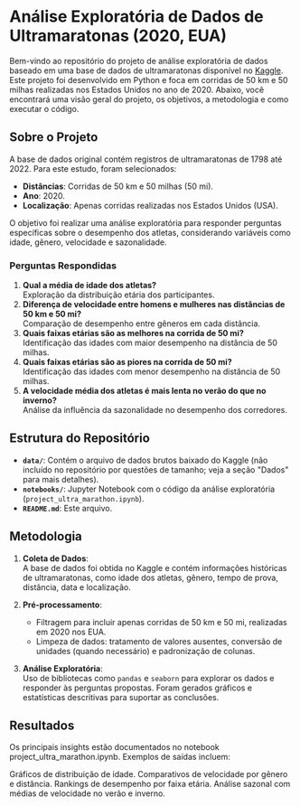 # Análise Exploratória de Dados de Ultramaratonas (2020, EUA)

Bem-vindo ao repositório do projeto de análise exploratória de dados baseado em uma base de dados de ultramaratonas disponível no [Kaggle](https://www.kaggle.com/datasets/aiaiaidavid/the-big-dataset-of-ultra-marathon-running/discussion/420633). Este projeto foi desenvolvido em Python e foca em corridas de 50 km e 50 milhas realizadas nos Estados Unidos no ano de 2020. Abaixo, você encontrará uma visão geral do projeto, os objetivos, a metodologia e como executar o código.

## Sobre o Projeto

A base de dados original contém registros de ultramaratonas de 1798 até 2022. Para este estudo, foram selecionados:
- **Distâncias**: Corridas de 50 km e 50 milhas (50 mi).
- **Ano**: 2020.
- **Localização**: Apenas corridas realizadas nos Estados Unidos (USA).

O objetivo foi realizar uma análise exploratória para responder perguntas específicas sobre o desempenho dos atletas, considerando variáveis como idade, gênero, velocidade e sazonalidade.

### Perguntas Respondidas
1. **Qual a média de idade dos atletas?**  
   Exploração da distribuição etária dos participantes.
2. **Diferença de velocidade entre homens e mulheres nas distâncias de 50 km e 50 mi?**  
   Comparação de desempenho entre gêneros em cada distância.
3. **Quais faixas etárias são as melhores na corrida de 50 mi?**  
   Identificação das idades com maior desempenho na distância de 50 milhas.
4. **Quais faixas etárias são as piores na corrida de 50 mi?**  
   Identificação das idades com menor desempenho na distância de 50 milhas.
5. **A velocidade média dos atletas é mais lenta no verão do que no inverno?**  
   Análise da influência da sazonalidade no desempenho dos corredores.

## Estrutura do Repositório

- **`data/`**: Contém o arquivo de dados brutos baixado do Kaggle (não incluído no repositório por questões de tamanho; veja a seção "Dados" para mais detalhes).
- **`notebooks/`**: Jupyter Notebook com o código da análise exploratória (`project_ultra_marathon.ipynb`).
- **`README.md`**: Este arquivo.

## Metodologia

1. **Coleta de Dados**:  
   A base de dados foi obtida no Kaggle e contém informações históricas de ultramaratonas, como idade dos atletas, gênero, tempo de prova, distância, data e localização.

2. **Pré-processamento**:  
   - Filtragem para incluir apenas corridas de 50 km e 50 mi, realizadas em 2020 nos EUA.  
   - Limpeza de dados: tratamento de valores ausentes, conversão de unidades (quando necessário) e padronização de colunas.  

3. **Análise Exploratória**:  
   Uso de bibliotecas como `pandas` e `seaborn` para explorar os dados e responder às perguntas propostas. Foram gerados gráficos e estatísticas descritivas para suportar as conclusões.

## Resultados

Os principais insights estão documentados no notebook project_ultra_marathon.ipynb. Exemplos de saídas incluem:

Gráficos de distribuição de idade.
Comparativos de velocidade por gênero e distância.
Rankings de desempenho por faixa etária.
Análise sazonal com médias de velocidade no verão e inverno.

